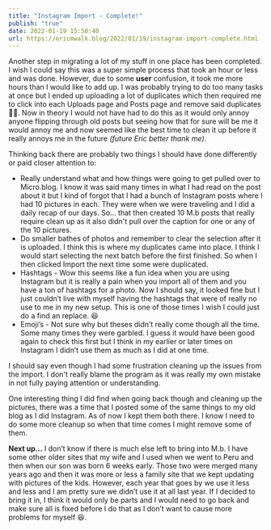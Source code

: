 ```yaml
---
title: "Instagram Import - Complete!"
publish: "true"
date: 2022-01-19 15:50:40
url: https://ericmwalk.blog/2022/01/19/instagram-import-complete.html
---
```

Another step in migrating a lot of my stuff in one place has been completed. I wish I could say this was a super simple process that took an hour or less and was done. However, due to some **user** confusion, it took me more hours than I would like to add up. I was probably trying to do too many tasks at once but I ended up uploading a lot of duplicates which then required me to click into each Uploads page and Posts page and remove said duplicates 🤦‍♂️. Now in theory I would not have had to do this as it would only annoy anyone flipping through old posts but seeing how that for sure will be me it would annoy me and now seemed like the best time to clean it up before it really annoys me in the future *(future Eric better thank me)*.

Thinking back there are probably two things I should have done differently or paid closer attention to:

- Really understand what and how things were going to get pulled over to Micro.blog. I know it was said many times in what I had read on the post about it but I kind of forgot that I had a bunch of Instagram posts where I had 10 pictures in each. They were when we were traveling and I did a daily recap of our days. So... that then created 10 M.b posts that really require clean up as it also didn't pull over the caption for one or any of the 10 pictures.
- Do smaller bathes of photos and remember to clear the selection after it is uploaded. I think this is where my duplicates came into place. I think I would start selecting the next batch before the first finished. So when I then clicked Import the next time some were duplicated.
- Hashtags - Wow this seems like a fun idea when you are using Instagram but it is really a pain when you import all of them and you have a ton of hashtags for a photo. Now I should say, it looked fine but I just couldn’t live with myself having the hashtags that were of really no use to me in my new setup. This is one of those times I wish I could just do a find an replace. 😆
- Emoji’s - Not sure why but theses didn’t really come though all the time. Some many times they were garbled. I guess it would have been good again to check this first but I think in my earlier or later times on Instagram I didn’t use them as much as I did at one time.

I should say even though I had some frustration cleaning up the issues from the import. I don't really blame the program as it was really my own mistake in not fully paying attention or understanding.

One interesting thing I did find when going back though and cleaning up the pictures, there was a time that I posted some of the same things to my old blog as I did Instagram. As of now I kept them both there. I know I need to do some more cleanup so when that time comes I might remove some of them.

**Next up...** I don’t know if there is much else left to bring into M.b. I have some other older sites that my wife and I used when we went to Peru and then when our son was born 6 weeks early. Those two were merged many years ago and then it was more or less a family site that we kept updating with pictures of the kids. However, each year that goes by we use it less and less and I am pretty sure we didn’t use it at all last year. If I decided to bring it in, I think it would only be parts and I would need to go back and make sure all is fixed before I do that as I don’t want to cause more problems for myself 😆.